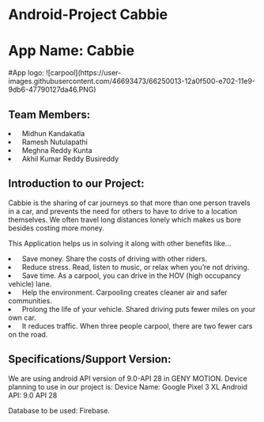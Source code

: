 # Android-Project Cabbie
<h1>App Name: Cabbie</h1>
#App logo:
![carpool](https://user-images.githubusercontent.com/46693473/66250013-12a0f500-e702-11e9-9db6-47790127da46.PNG)


<h2>Team Members:</h2>
  <li>&nbsp  Midhun Kandakatla</li>
  <li>&nbsp  Ramesh Nutulapathi</li>
  <li>&nbsp  Meghna Reddy Kunta</li>
  <li>&nbsp  Akhil Kumar Reddy Busireddy</li>
 <h2> Introduction to our Project:</h2>
<p>Cabbie is the sharing of car journeys so that more than one person travels in a car, and prevents the need for others to have to drive to a location themselves. We often travel long distances lonely which makes us bore besides costing more money.</p>
<p>This Application helps us in solving it along with other benefits like...
  <li>&nbsp  Save money. Share the costs of driving with other riders.</li>
  <li>&nbsp  Reduce stress. Read, listen to music, or relax when you’re not driving.</li>
  <li>&nbsp  Save time. As a carpool, you can drive in the HOV (high occupancy vehicle) lane.</li>
  <li>&nbsp  Help the environment. Carpooling creates cleaner air and safer communities.</li>
  <li>&nbsp  Prolong the life of your vehicle. Shared driving puts fewer miles on your own car.</li>
  <li>&nbsp  It reduces traffic. When three people carpool, there are two fewer cars on the road.</li>
</p>
 <h2>Specifications/Support Version:</h2>

<p>We are using android API version of 9.0-API 28 in GENY MOTION. 
Device planning to use in our project is:
Device Name: Google Pixel 3 XL
Android API: 9.0 API 28
</p>
 Database to be used: Firebase.
